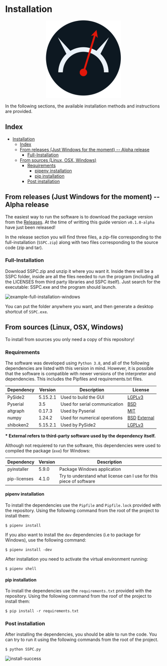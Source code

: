 # Installation

<p align="center">
    <img height='250' src="rsrcs/FSSC_icon.png" />
</p>

In the following sections, the available installation methods and instructions are provided.

## Index
- [Installation](#installation)
  - [Index](#index)
  - [From releases (Just Windows for the moment) -- Alpha release](#from-releases-just-windows-for-the-moment----alpha-release)
    - [Full-Installation](#full-installation)
  - [From sources (Linux, OSX, Windows)](#from-sources-linux-osx-windows)
    - [Requirements](#requirements)
      - [pipenv installation](#pipenv-installation)
      - [pip installation](#pip-installation)
    - [Post installation](#post-installation)

## From releases (Just Windows for the moment) -- Alpha release

The easiest way to run the software is to download the package version from the [Releases](https://github.com/Wauro21/sspc/releases). At the time of writting this guide version `v0.1.0-alpha` have just been released!

In the release section you will find three files, a zip-file corresponding to the full-installation (`SSPC.zip`) along with two files corresponding to the source code (zip and tar).

### Full-Installation

Download SSPC.zip and unzip it where you want it. Inside there will be a SSPC folder, inside are all the files needed to run the program (including all the LICENSES from third party libraries and SSPC itself). Just search for the executable: SSPC.exe and the program should launch.

![example-full-installation-windows]()

You can put the folder anywhere you want, and then generate a desktop shortcut of `SSPC.exe`.

## From sources (Linux, OSX, Windows)

To install from sources you only need a copy of this repository!

### Requirements

The software was developed using `Python 3.8`, and all of the following dependencies are listed with this version in mind. However, it is possible that the software is compatible with newer versions of the interpreter and dependencies. This includes the Pipfiles and requirements.txt files.

| **Dependency** | **Version** | **Description** | **License**|
|----------------|-------------|-----------------|------------|
| PySide2 | 5.15.2.1 | Used to build the GUI | [LGPLv3](https://www.gnu.org/licenses/lgpl-3.0.en.html)|
| Pyserial | 3.5 | Used for serial communication | [BSD](https://github.com/pyserial/pyserial/blob/master/LICENSE.txt) |
| altgraph | 0.17.3 | Used by Pyserial | [MIT](https://github.com/ronaldoussoren/altgraph/blob/master/LICENSE)|
| numpy | 1.24.2 | Used for numerical operations | [BSD](https://github.com/numpy/numpy/blob/main/LICENSE.txt) [External](https://github.com/numpy/numpy/blob/main/LICENSES_bundled.txt) | 
| shiboken2 | 5.15.2.1 | Used by PySide2 | [LGPLv3](https://www.gnu.org/licenses/lgpl-3.0.en.html) |


**\* External refers to third-party software used by the dependency itself.**

Although not requiered to run the software, this dependencies were used to compiled the package (`exe`) for Windows:

| **Dependency** | **Version** | **Description** |
|----------------|-------------|-----------------|
| pyinstaller | 5.9.0 | Package Windows application |
| pip-licenses | 4.1.0 | Try to understand what license can I use for this piece of software|


#### pipenv installation

To install the dependencies use the `Pipfile` and `Pipfile.lock` provided with the repository. Using the following command from the root of the project to install them:

```[bash]
$ pipenv install 
```

If you also want to install the `dev` dependencies (i.e to package for Windows), use the following command:

```
$ pipenv install -dev
```

After installation you need to activate the virtual environment running:

```[bash]
$ pipenv shell
```

#### pip installation

To install the dependencies use the `requirements.txt` provided with the repository. Using the following command from the roof of the project to install them: 

```[bash]
$ pip install -r requirements.txt
```

### Post installation

After installing the dependencies, you should be able to run the code. You can try to run it using the following commands from the root of the project.

```[bash]
$ python SSPC.py
```
![install-success]()
